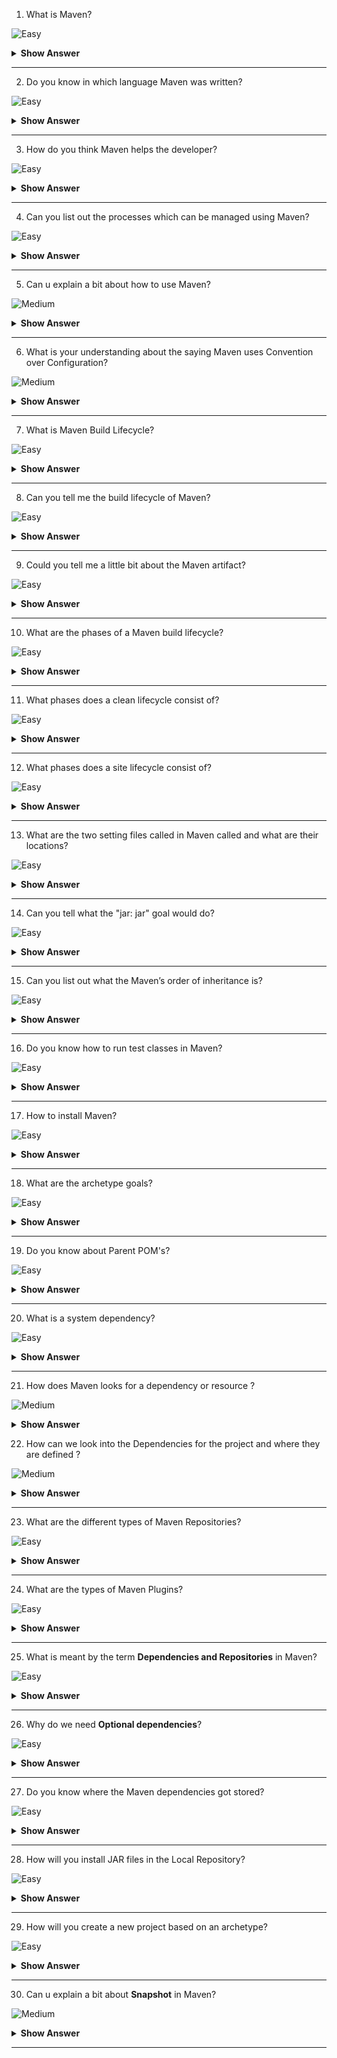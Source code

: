 1. What is Maven?

![Easy](https://github.com/revaturelabs/interviewquestions/blob/dev/InterviewSpecificQuestions/ComplexityTags/simple%20(2).svg)

<details> <summary> <b> Show Answer </b> </summary>
<blockquote>

- Maven is an automation and management tool developed by Apache Software Foundation.
- It allows us to create projects, dependency, and documentation using Project Object Model and plugins. 
- It can also build any number of projects into desired output such as jar, war, metadata.

</blockquote>
</details>

---

2. Do you know in which language Maven was written?

![Easy](https://github.com/revaturelabs/interviewquestions/blob/dev/InterviewSpecificQuestions/ComplexityTags/simple%20(2).svg)

<details> <summary> <b> Show Answer </b> </summary>
<blockquote>

- Maven is a build automation tool used primarily for Java projects. 
- Maven can also be used to build and manage projects written in C#, Ruby, Scala, and other languages.

</blockquote>
</details>

---

3. How do you think Maven helps the developer?

![Easy](https://github.com/revaturelabs/interviewquestions/blob/dev/InterviewSpecificQuestions/ComplexityTags/simple%20(2).svg)

<details> <summary> <b> Show Answer </b> </summary>
<blockquote>

- It actually helps the developer to create the Java project in an easy way.
-  Accessibility of new feature created or added in Maven can be easily added to a project in Maven configuration that will increases the performance of project and building process.
- Apart from all these the main feature of Maven is that it can download the project dependency libraries automatically.

</blockquote>
</details>

---

4. Can you list out the processes which can be managed using Maven?

![Easy](https://github.com/revaturelabs/interviewquestions/blob/dev/InterviewSpecificQuestions/ComplexityTags/simple%20(2).svg)

<details> <summary> <b> Show Answer </b> </summary>
<blockquote>

- Builds, Documentation, Reporting, Dependencies, SCMs, Releases, Distribution, mailing list

</blockquote>
</details>

---

5. Can u explain a bit about how to use Maven?

![Medium](https://github.com/revaturelabs/interviewquestions/blob/dev/InterviewSpecificQuestions/ComplexityTags/Medium%20(2).svg)

<details> <summary> <b> Show Answer </b> </summary>
<blockquote>

- To configure the Maven in Java, you need to use Project Object Model, which is stored in a pom.xml-file.
- POM includes all the configuration setting related to Maven. Plugins can be configured and edit in the  `<plugins>` tag of a pom.xml file and developer can use any plugin without much detail of each plugin.
- When user start working on Maven Project, it provides default setting of configuration, so the user does not need to add every configuration in pom.xml.

</blockquote>
</details>

---

6. What is your understanding about the saying Maven uses Convention over Configuration?

![Medium](https://github.com/revaturelabs/interviewquestions/blob/dev/InterviewSpecificQuestions/ComplexityTags/Medium%20(2).svg)

<details> <summary> <b> Show Answer </b> </summary>
<blockquote>

- Maven uses Convention over Configuration which means developers are not required to create build process themselves. and they don’t have to mention each and every configuration details.

</blockquote>
</details>

---

7. What is Maven Build Lifecycle?

![Easy](https://github.com/revaturelabs/interviewquestions/blob/dev/InterviewSpecificQuestions/ComplexityTags/simple%20(2).svg)

<details> <summary> <b> Show Answer </b> </summary>
<blockquote>

A Build lifecycle is a well-defined sequence of phases that outline the order in which the goals are to be executed. Here phase represents a stage in the life cycle.

</blockquote>
</details>

---

8. Can you tell me the build lifecycle of Maven?

![Easy](https://github.com/revaturelabs/interviewquestions/blob/dev/InterviewSpecificQuestions/ComplexityTags/simple%20(2).svg)

<details> <summary> <b> Show Answer </b> </summary>
<blockquote>

- The three build lifecycles are:
 - Clean: cleans up artifacts created by previous builds.
 - Default (or build): this can be accustomed to build the appliance.
 - Site: generates site documentation for the project.

 </blockquote>
 </details>

 ---

9. Could you tell me a little bit about the Maven artifact? 


![Easy](https://github.com/revaturelabs/interviewquestions/blob/dev/InterviewSpecificQuestions/ComplexityTags/simple%20(2).svg)

<details> <summary> <b> Show Answer </b> </summary>
<blockquote>

- An artifact is a file, usually a JAR that gets deployed to a Maven repository. A Maven build produces one or more artifacts, such as a compiled JAR and a `sources` JAR.
- Each artifact has a group ID, an artifact ID , and a version string. The three together uniquely identify the artifact. A project's dependencies are specified as artifacts.

</blockquote>
</details>

---

10. What are the phases of a Maven build lifecycle?

![Easy](https://github.com/revaturelabs/interviewquestions/blob/dev/InterviewSpecificQuestions/ComplexityTags/simple%20(2).svg)

<details> <summary> <b> Show Answer </b> </summary>
<blockquote>

- validate :  the project is correct and all necessary information is available.
- compile :  compile the source code of the project.
- test : test the compiled source code with a suitable unit testing framework. These tests should not require the code be packaged or deployed.
- package : take the compiled code and package it in its distributable format, such as a JAR.
- integration-test : process and deploy the package if necessary, into an environment where integration tests can be run.
- verify :  run any checks to verify whether the package is valid and meets quality criteria.
- install : install the package into the local repository, for use as a dependency in other projects locally.
- deploy : done in an integration or release environment, copies the final package to the remote repository for sharing with other developers and projects.

</blockquote>
</details>

---

11.  What phases does a clean lifecycle consist of?

![Easy](https://github.com/revaturelabs/interviewquestions/blob/dev/InterviewSpecificQuestions/ComplexityTags/simple%20(2).svg)

<details> <summary> <b> Show Answer </b> </summary>
<blockquote>

The clean lifecycle consists of the following phases:
  - pre-clean.
  - clean.
  - post-clean.

</blockquote>
</details>

---

12. What phases does a site lifecycle consist of?

![Easy](https://github.com/revaturelabs/interviewquestions/blob/dev/InterviewSpecificQuestions/ComplexityTags/simple%20(2).svg)

<details> <summary> <b> Show Answer </b> </summary>
<blockquote>

The phases in site lifecycle are:
  - pre-site
  - site
  - post-site
  - site-deploy

</blockquote>
</details>

---

13. What are the two setting files called in Maven called and what are their locations?

![Easy](https://github.com/revaturelabs/interviewquestions/blob/dev/InterviewSpecificQuestions/ComplexityTags/simple%20(2).svg)

<details> <summary> <b> Show Answer </b> </summary>
<blockquote>

In Maven, the setting files are called settings.xml, and the two setting files are located at:
- Maven installation directory: $M2_Home/conf/settings.xml
- User’s home directory: ${ user.home }/ .m2 / settings.xml

</blockquote>
</details>

---

14. Can you tell what the "jar: jar" goal would do?

![Easy](https://github.com/revaturelabs/interviewquestions/blob/dev/InterviewSpecificQuestions/ComplexityTags/simple%20(2).svg)

<details> <summary> <b> Show Answer </b> </summary>
<blockquote>

`jar: jar` will not recompile sources; it will imply just create a JAR from the target/classes directory considering that everything else has been done.

</blockquote>
</details>

---

15. Can you list out what the Maven’s order of inheritance is?

![Easy](https://github.com/revaturelabs/interviewquestions/blob/dev/InterviewSpecificQuestions/ComplexityTags/simple%20(2).svg)

<details> <summary> <b> Show Answer </b> </summary>
<blockquote>

The maven’s order of inheritance is
  - Parent Pom
  - Project Pom
  - Settings
  - CLI parameters

</blockquote>
</details>

---

16. Do you know how to run test classes in Maven?

![Easy](https://github.com/revaturelabs/interviewquestions/blob/dev/InterviewSpecificQuestions/ComplexityTags/simple%20(2).svg)

<details> <summary> <b> Show Answer </b> </summary>
<blockquote>

To run test classes in Maven, we need surefire plugin, and we need to check and configure our settings in setting.xml and pom.xml for a property named `test.`

</blockquote>
</details>

---

17.  How to install Maven?

![Easy](https://github.com/revaturelabs/interviewquestions/blob/dev/InterviewSpecificQuestions/ComplexityTags/simple%20(2).svg)

<details> <summary> <b> Show Answer </b> </summary>
<blockquote>

Make sure JDK is installed, and `JAVA_HOME`  the variable is added as a Windows environment variable.
Add both `M2_HOME` and `MAVEN_HOME` variable in the Windows environment and point it to your Maven folder.

</blockquote>
</details>

---

18. What are the archetype goals?

![Easy](https://github.com/revaturelabs/interviewquestions/blob/dev/InterviewSpecificQuestions/ComplexityTags/simple%20(2).svg)

<details> <summary> <b> Show Answer </b> </summary>
<blockquote>

Four goals associated with archetype plugin:
   - Create : creates using a quick-start template.
   - Generate : provide a menu of templates.
   - Create-from-project creates an archetype from an existing project.
   - Crawl : searches the repository for archetype and updates catalog.

</blockquote>
</details>

---

19. Do you know about Parent POM's?

![Easy](https://github.com/revaturelabs/interviewquestions/blob/dev/InterviewSpecificQuestions/ComplexityTags/simple%20(2).svg)

<details> <summary> <b> Show Answer </b> </summary>
<blockquote>

- Basically, these are parent projects without code used by companies to define the set of libraries/versions, plugins they want their teams using. It can have dependencies, build plugins, variables definitions, and even their own parent POM, forming a chain.
- A great example is Spring Boot. You can extract it to create production-grade web services crazily fast. 

</blockquote>
</details>

---

20. What is a system dependency?

![Easy](https://github.com/revaturelabs/interviewquestions/blob/dev/InterviewSpecificQuestions/ComplexityTags/simple%20(2).svg)

<details> <summary> <b> Show Answer </b> </summary>
<blockquote>

Dependency with reach system is always accessible and is not looked up in the repository. They are regularly used to tell Maven about dependencies that are provided by the JDK. So, system dependencies are mainly useful for resolving dependencies on artefacts that JDK usually provides.

</blockquote>
</details>

---

21. How does Maven looks for a dependency or resource ?

![Medium](https://github.com/revaturelabs/interviewquestions/blob/dev/InterviewSpecificQuestions/ComplexityTags/Medium%20(2).svg)

<details> <summary> <b> Show Answer </b> </summary>
<blockquote>

It refers to the settings.xml to look for the repositories to look for the resource. It first looks into the configured local repository, then it looks into the configured remote repositories. If the resource is still not found , it looks it within maven repository central i.e., repo1.maven.org. If it’s still not found, it throws the exception saying `Unable to find resource in repository central`.

</blockquote>
</details>

22. How can we look into the Dependencies for the project and where they are defined ?

![Medium](https://github.com/revaturelabs/interviewquestions/blob/dev/InterviewSpecificQuestions/ComplexityTags/Medium%20(2).svg)

<details> <summary> <b> Show Answer </b> </summary>
<blockquote>

Using mvn dependency:tree

</blockquote>
</details>

---

23. What are the different types of Maven Repositories?

![Easy](https://github.com/revaturelabs/interviewquestions/blob/dev/InterviewSpecificQuestions/ComplexityTags/simple%20(2).svg)

<details> <summary> <b> Show Answer </b> </summary>
<blockquote>

There are three types of Maven repositories:

1. Local Repository: 
    - Local repository refers to the machine of the developer where all the project material is saved. The local repository contains all the dependency jars.
2. Remote Repository:
    - The remote repository refers to the repository present on a server usually in company intranet to download dependencies.
    - The advantage of remote repository is that it can have all publicly available dependencies as well as private dependencies used only in intranet by employees of the enterprise.
3. Central Repository:
    - Central repository refers to the Maven community that comes into action when there is a need for dependencies, and those dependencies cannot be found in the local repository.
    - Maven downloads the dependencies from here in the local repository whenever needed.

</blockquote>
</details>

---

24. What are the types of Maven Plugins?

![Easy](https://github.com/revaturelabs/interviewquestions/blob/dev/InterviewSpecificQuestions/ComplexityTags/simple%20(2).svg)

<details> <summary> <b> Show Answer </b> </summary>
<blockquote>

There are two types of Maven Plugins:

- **Build plugins** : These plugins are executed during the build and are configured in the `<build/>` element of pom.xml
- **Reporting plugins** : These plugins are executed during the stage generation and are configured in the `<reporting/>` element of the pom.xml.

</blockquote>
</details>

---

25. What is meant by the term **Dependencies and Repositories** in Maven?

![Easy](https://github.com/revaturelabs/interviewquestions/blob/dev/InterviewSpecificQuestions/ComplexityTags/simple%20(2).svg)

<details> <summary> <b> Show Answer </b> </summary>
<blockquote>

Dependencies refer to the Java libraries that are needed for the project. Repositories refer to the directories of packaged JAR files.
If the dependencies are not present in your local repository; then Maven downloads them from a central repository and stores them in the local repository.

</blockquote>
</details>

---

26. Why do we need **Optional dependencies**?

![Easy](https://github.com/revaturelabs/interviewquestions/blob/dev/InterviewSpecificQuestions/ComplexityTags/simple%20(2).svg)

<details> <summary> <b> Show Answer </b> </summary>
<blockquote>

- Optional dependencies are used to decrease the transitive burden of some libraries.
- These dependencies are used when it is not feasible to divide a project into sub-modules.
- Some dependencies are only used for a specific feature in the project, and if that feature is not there, then that dependency will not be used.

</blockquote>
</details>

---

27. Do you know where the Maven dependencies got stored?

![Easy](https://github.com/revaturelabs/interviewquestions/blob/dev/InterviewSpecificQuestions/ComplexityTags/simple%20(2).svg)

<details> <summary> <b> Show Answer </b> </summary>
<blockquote>

- All the JARS, dependency files, etc. that are downloaded by Maven are saved in the Maven local repository.
- The Maven local repository is a folder location on the local system where all the artifacts are locally stored.

</blockquote>
</details>

---

28. How will you install JAR files in the Local Repository? 

![Easy](https://github.com/revaturelabs/interviewquestions/blob/dev/InterviewSpecificQuestions/ComplexityTags/simple%20(2).svg)

<details> <summary> <b> Show Answer </b> </summary>
<blockquote>

`mvn install` is used to install JAR files in the local repository.
To install the JAR manually into the local Maven repository, the following plugin is used: `mvn install:install-file-Dfile=<path to file>.`

</blockquote>
</details>

---

29. How will you create a new project based on an archetype?

![Easy](https://github.com/revaturelabs/interviewquestions/blob/dev/InterviewSpecificQuestions/ComplexityTags/simple%20(2).svg)

<details> <summary> <b> Show Answer </b> </summary>
<blockquote>

Creating a project from an archetype consists of four steps:
- Refer to the repository.
- selecting an archetype.
- the configuration of that archetype.
- the project’s efficient creation based on the data collected.

</blockquote>
</details>

---

30. Can u explain a bit about **Snapshot** in Maven?

![Medium](https://github.com/revaturelabs/interviewquestions/blob/dev/InterviewSpecificQuestions/ComplexityTags/Medium%20(2).svg)

<details> <summary> <b> Show Answer </b> </summary>
<blockquote>

Snapshot refers to the version available in the Maven remote repository. It signals the latest development copy. Maven inspects for a new version of Snapshot in the remote repository, for every new build. The snapshot is updated by the data service team with an updated source code every time to the repository for each Maven build.

</blockquote>
</details>

---
